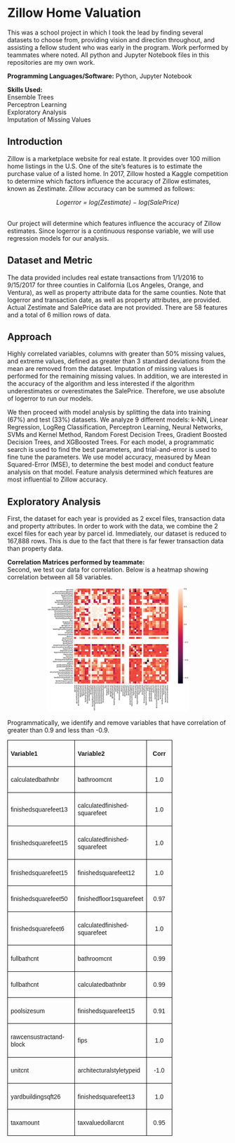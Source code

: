 # Zillow Home Valuation

This was a school project in which I took the lead by finding several datasets to choose from, providing vision and direction throughout, and assisting a fellow student who was early in the program. Work performed by teammates where noted. All python and Jupyter Notebook files in this repositories are my own work. 

<b>Programming Languages/Software:</b> Python, Jupyter Notebook <br>

<b>Skills Used:</b> <br>
Ensemble Trees<br> 
Perceptron Learning<br>
Exploratory Analysis<br>
Imputation of Missing Values

## Introduction

Zillow is a marketplace website for real estate. It provides over 100 million home listings in the U.S. One of the site’s features is to estimate the purchase value of a listed home. In 2017, Zillow hosted a Kaggle competition to determine which factors influence the accuracy of Zillow estimates, known as Zestimate. Zillow accuracy can be summed as follows:

<div align=center><i>Logerror = log(Zestimate) − log(SalePrice)</i></div><br>

Our project will determine which features influence the accuracy of Zillow estimates. Since logerror is a continuous response variable, we will use regression models for our analysis.

## Dataset and Metric

The data provided includes real estate transactions from 1/1/2016 to 9/15/2017 for three counties in California (Los Angeles, Orange, and Ventura), as well as property attribute data for the same counties. Note that logerror and transaction date, as well as property attributes, are provided. Actual Zestimate and SalePrice data are not provided. There are 58 features and a total of 6 million rows of data.

## Approach 

Highly correlated variables, columns with greater than 50% missing values, and extreme values, defined as greater than 3 standard deviations from the mean are removed from the dataset. Imputation of missing values is performed for the remaining missing values. In addition, we are interested in the accuracy of the algorithm and less interested if the algorithm underestimates or overestimates the SalePrice. Therefore, we use absolute of logerror to run our models.

We then proceed with model analysis by splitting the data into training (67%) and test (33%) datasets. We analyze 9 different models: k-NN, Linear Regression, LogReg Classification, Perceptron Learning, Neural Networks, SVMs and Kernel Method, Random Forest Decision Trees, Gradient Boosted Decision Trees, and XGBoosted Trees. For each model, a programmatic search is used to find the best parameters, and trial-and-error is used to fine tune the parameters. We use model accuracy, measured by Mean Squared-Error (MSE), to determine the best model and conduct feature analysis on that model. Feature analysis determined which features are most influential to Zillow accuracy.

## Exploratory Analysis

First, the dataset for each year is provided as 2 excel files, transaction data and property attributes. In order to work with the data, we combine the 2 excel files for each year by parcel id. Immediately, our dataset is reduced to 167,888 rows. This is due to the fact that there is far fewer transaction data than property data. 

<b>Correlation Matrices performed by teammate: </b><br>
Second, we test our data for correlation. Below is a heatmap showing correlation between all 58 variables.

<div align=center><img src="/images/image001.png"></div>

Programmatically, we identify and remove variables that have correlation of greater than 0.9 and less than -0.9.

<table class=a border=1 cellspacing=0 cellpadding=0 style='border-collapse:
 collapse;border:none'>
 <tr style='height:20.0pt'>
  <td width=139 style='width:103.9pt;border:solid black 1.0pt;padding:5.0pt 5.0pt 5.0pt 5.0pt;
  height:20.0pt'>
  <div style='border:none black 1.0pt;padding:0in 0in 0in 0in'>
  <p class=MsoNormal style='line-height:normal;border:none;padding:0in;
  padding-bottom:0in;border-bottom:0in none black'><b><span lang=EN
  style='font-family:"Calibri",sans-serif'>Variable1</span></b></p>
  </div>
  </td>
  <td width=143 style='width:107.25pt;border:solid black 1.0pt;border-left:
  none;padding:5.0pt 5.0pt 5.0pt 5.0pt;height:20.0pt'>
  <div style='border:none black 1.0pt;padding:0in 0in 0in 0in'>
  <p class=MsoNormal style='line-height:normal;border:none;padding:0in;
  padding-bottom:0in;border-bottom:0in none black'><b><span lang=EN
  style='font-family:"Calibri",sans-serif'>Variable2</span></b></p>
  </div>
  </td>
  <td width=44 style='width:33.15pt;border:solid black 1.0pt;border-left:none;
  padding:5.0pt 5.0pt 5.0pt 5.0pt;height:20.0pt'>
  <div style='border:none black 1.0pt;padding:0in 0in 0in 0in'>
  <p class=MsoNormal align=center style='text-align:center;line-height:normal;
  border:none;padding:0in'><b><span lang=EN style='font-family:"Calibri",sans-serif'>Corr</span></b></p>
  </div>
  </td>
 </tr>
 <tr style='height:26.0pt'>
  <td width=139 style='width:103.9pt;border:solid black 1.0pt;border-top:none;
  padding:5.0pt 5.0pt 5.0pt 5.0pt;height:26.0pt'>
  <div style='border:none black 1.0pt;padding:0in 0in 0in 0in'>
  <p class=MsoNormal style='line-height:normal;border:none;padding:0in;
  padding-bottom:0in;border-bottom:0in none black'><span lang=EN
  style='font-family:"Calibri",sans-serif'>calculatedbathnbr </span></p>
  </div>
  </td>
  <td width=143 style='width:107.25pt;border-top:none;border-left:none;
  border-bottom:solid black 1.0pt;border-right:solid black 1.0pt;padding:5.0pt 5.0pt 5.0pt 5.0pt;
  height:26.0pt'>
  <div style='border:none black 1.0pt;padding:0in 0in 0in 0in'>
  <p class=MsoNormal style='line-height:normal;border:none;padding:0in;
  padding-bottom:0in;border-bottom:0in none black'><span lang=EN
  style='font-family:"Calibri",sans-serif'> bathroomcnt </span></p>
  </div>
  </td>
  <td width=44 style='width:33.15pt;border-top:none;border-left:none;
  border-bottom:solid black 1.0pt;border-right:solid black 1.0pt;padding:5.0pt 5.0pt 5.0pt 5.0pt;
  height:26.0pt'>
  <div style='border:none black 1.0pt;padding:0in 0in 0in 0in'>
  <p class=MsoNormal align=center style='text-align:center;line-height:normal;
  border:none;padding:0in'><span lang=EN style='font-family:"Calibri",sans-serif'>1.0</span></p>
  </div>
  </td>
 </tr>
 <tr style='height:26.0pt'>
  <td width=139 style='width:103.9pt;border:solid black 1.0pt;border-top:none;
  padding:5.0pt 5.0pt 5.0pt 5.0pt;height:26.0pt'>
  <div style='border:none black 1.0pt;padding:0in 0in 0in 0in'>
  <p class=MsoNormal style='line-height:normal;border:none;padding:0in;
  padding-bottom:0in;border-bottom:0in none black'><span lang=EN
  style='font-family:"Calibri",sans-serif'>finishedsquarefeet13 </span></p>
  </div>
  </td>
  <td width=143 style='width:107.25pt;border-top:none;border-left:none;
  border-bottom:solid black 1.0pt;border-right:solid black 1.0pt;padding:5.0pt 5.0pt 5.0pt 5.0pt;
  height:26.0pt'>
  <div style='border:none black 1.0pt;padding:0in 0in 0in 0in'>
  <p class=MsoNormal style='line-height:normal;border:none;padding:0in;
  padding-bottom:0in;border-bottom:0in none black'><span lang=EN
  style='font-family:"Calibri",sans-serif'> calculatedfinishedsquarefeet </span></p>
  </div>
  </td>
  <td width=44 style='width:33.15pt;border-top:none;border-left:none;
  border-bottom:solid black 1.0pt;border-right:solid black 1.0pt;padding:5.0pt 5.0pt 5.0pt 5.0pt;
  height:26.0pt'>
  <div style='border:none black 1.0pt;padding:0in 0in 0in 0in'>
  <p class=MsoNormal align=center style='text-align:center;line-height:normal;
  border:none;padding:0in'><span lang=EN style='font-family:"Calibri",sans-serif'>1.0</span></p>
  </div>
  </td>
 </tr>
 <tr style='height:26.0pt'>
  <td width=139 style='width:103.9pt;border:solid black 1.0pt;border-top:none;
  padding:5.0pt 5.0pt 5.0pt 5.0pt;height:26.0pt'>
  <div style='border:none black 1.0pt;padding:0in 0in 0in 0in'>
  <p class=MsoNormal style='line-height:normal;border:none;padding:0in;
  padding-bottom:0in;border-bottom:0in none black'><span lang=EN
  style='font-family:"Calibri",sans-serif'>finishedsquarefeet15 </span></p>
  </div>
  </td>
  <td width=143 style='width:107.25pt;border-top:none;border-left:none;
  border-bottom:solid black 1.0pt;border-right:solid black 1.0pt;padding:5.0pt 5.0pt 5.0pt 5.0pt;
  height:26.0pt'>
  <div style='border:none black 1.0pt;padding:0in 0in 0in 0in'>
  <p class=MsoNormal style='line-height:normal;border:none;padding:0in;
  padding-bottom:0in;border-bottom:0in none black'><span lang=EN
  style='font-family:"Calibri",sans-serif'> calculatedfinishedsquarefeet </span></p>
  </div>
  </td>
  <td width=44 style='width:33.15pt;border-top:none;border-left:none;
  border-bottom:solid black 1.0pt;border-right:solid black 1.0pt;padding:5.0pt 5.0pt 5.0pt 5.0pt;
  height:26.0pt'>
  <div style='border:none black 1.0pt;padding:0in 0in 0in 0in'>
  <p class=MsoNormal align=center style='text-align:center;line-height:normal;
  border:none;padding:0in'><span lang=EN style='font-family:"Calibri",sans-serif'>1.0</span></p>
  </div>
  </td>
 </tr>
 <tr style='height:26.0pt'>
  <td width=139 style='width:103.9pt;border:solid black 1.0pt;border-top:none;
  padding:5.0pt 5.0pt 5.0pt 5.0pt;height:26.0pt'>
  <div style='border:none black 1.0pt;padding:0in 0in 0in 0in'>
  <p class=MsoNormal style='line-height:normal;border:none;padding:0in;
  padding-bottom:0in;border-bottom:0in none black'><span lang=EN
  style='font-family:"Calibri",sans-serif'>finishedsquarefeet15 </span></p>
  </div>
  </td>
  <td width=143 style='width:107.25pt;border-top:none;border-left:none;
  border-bottom:solid black 1.0pt;border-right:solid black 1.0pt;padding:5.0pt 5.0pt 5.0pt 5.0pt;
  height:26.0pt'>
  <div style='border:none black 1.0pt;padding:0in 0in 0in 0in'>
  <p class=MsoNormal style='line-height:normal;border:none;padding:0in;
  padding-bottom:0in;border-bottom:0in none black'><span lang=EN
  style='font-family:"Calibri",sans-serif'> finishedsquarefeet12 </span></p>
  </div>
  </td>
  <td width=44 style='width:33.15pt;border-top:none;border-left:none;
  border-bottom:solid black 1.0pt;border-right:solid black 1.0pt;padding:5.0pt 5.0pt 5.0pt 5.0pt;
  height:26.0pt'>
  <div style='border:none black 1.0pt;padding:0in 0in 0in 0in'>
  <p class=MsoNormal align=center style='text-align:center;line-height:normal;
  border:none;padding:0in'><span lang=EN style='font-family:"Calibri",sans-serif'>1.0</span></p>
  </div>
  </td>
 </tr>
 <tr style='height:26.0pt'>
  <td width=139 style='width:103.9pt;border:solid black 1.0pt;border-top:none;
  padding:5.0pt 5.0pt 5.0pt 5.0pt;height:26.0pt'>
  <div style='border:none black 1.0pt;padding:0in 0in 0in 0in'>
  <p class=MsoNormal style='line-height:normal;border:none;padding:0in;
  padding-bottom:0in;border-bottom:0in none black'><span lang=EN
  style='font-family:"Calibri",sans-serif'>finishedsquarefeet50 </span></p>
  </div>
  </td>
  <td width=143 style='width:107.25pt;border-top:none;border-left:none;
  border-bottom:solid black 1.0pt;border-right:solid black 1.0pt;padding:5.0pt 5.0pt 5.0pt 5.0pt;
  height:26.0pt'>
  <div style='border:none black 1.0pt;padding:0in 0in 0in 0in'>
  <p class=MsoNormal style='line-height:normal;border:none;padding:0in;
  padding-bottom:0in;border-bottom:0in none black'><span lang=EN
  style='font-family:"Calibri",sans-serif'> finishedfloor1squarefeet </span></p>
  </div>
  </td>
  <td width=44 style='width:33.15pt;border-top:none;border-left:none;
  border-bottom:solid black 1.0pt;border-right:solid black 1.0pt;padding:5.0pt 5.0pt 5.0pt 5.0pt;
  height:26.0pt'>
  <div style='border:none black 1.0pt;padding:0in 0in 0in 0in'>
  <p class=MsoNormal align=center style='text-align:center;line-height:normal;
  border:none;padding:0in'><span lang=EN style='font-family:"Calibri",sans-serif'>0.97</span></p>
  </div>
  </td>
 </tr>
 <tr style='height:26.0pt'>
  <td width=139 style='width:103.9pt;border:solid black 1.0pt;border-top:none;
  padding:5.0pt 5.0pt 5.0pt 5.0pt;height:26.0pt'>
  <div style='border:none black 1.0pt;padding:0in 0in 0in 0in'>
  <p class=MsoNormal style='line-height:normal;border:none;padding:0in;
  padding-bottom:0in;border-bottom:0in none black'><span lang=EN
  style='font-family:"Calibri",sans-serif'>finishedsquarefeet6 </span></p>
  </div>
  </td>
  <td width=143 style='width:107.25pt;border-top:none;border-left:none;
  border-bottom:solid black 1.0pt;border-right:solid black 1.0pt;padding:5.0pt 5.0pt 5.0pt 5.0pt;
  height:26.0pt'>
  <div style='border:none black 1.0pt;padding:0in 0in 0in 0in'>
  <p class=MsoNormal style='line-height:normal;border:none;padding:0in;
  padding-bottom:0in;border-bottom:0in none black'><span lang=EN
  style='font-family:"Calibri",sans-serif'> calculatedfinishedsquarefeet </span></p>
  </div>
  </td>
  <td width=44 style='width:33.15pt;border-top:none;border-left:none;
  border-bottom:solid black 1.0pt;border-right:solid black 1.0pt;padding:5.0pt 5.0pt 5.0pt 5.0pt;
  height:26.0pt'>
  <div style='border:none black 1.0pt;padding:0in 0in 0in 0in'>
  <p class=MsoNormal align=center style='text-align:center;line-height:normal;
  border:none;padding:0in'><span lang=EN style='font-family:"Calibri",sans-serif'>1.0</span></p>
  </div>
  </td>
 </tr>
 <tr style='height:26.0pt'>
  <td width=139 style='width:103.9pt;border:solid black 1.0pt;border-top:none;
  padding:5.0pt 5.0pt 5.0pt 5.0pt;height:26.0pt'>
  <div style='border:none black 1.0pt;padding:0in 0in 0in 0in'>
  <p class=MsoNormal style='line-height:normal;border:none;padding:0in;
  padding-bottom:0in;border-bottom:0in none black'><span lang=EN
  style='font-family:"Calibri",sans-serif'>fullbathcnt </span></p>
  </div>
  </td>
  <td width=143 style='width:107.25pt;border-top:none;border-left:none;
  border-bottom:solid black 1.0pt;border-right:solid black 1.0pt;padding:5.0pt 5.0pt 5.0pt 5.0pt;
  height:26.0pt'>
  <div style='border:none black 1.0pt;padding:0in 0in 0in 0in'>
  <p class=MsoNormal style='line-height:normal;border:none;padding:0in;
  padding-bottom:0in;border-bottom:0in none black'><span lang=EN
  style='font-family:"Calibri",sans-serif'> bathroomcnt </span></p>
  </div>
  </td>
  <td width=44 style='width:33.15pt;border-top:none;border-left:none;
  border-bottom:solid black 1.0pt;border-right:solid black 1.0pt;padding:5.0pt 5.0pt 5.0pt 5.0pt;
  height:26.0pt'>
  <div style='border:none black 1.0pt;padding:0in 0in 0in 0in'>
  <p class=MsoNormal align=center style='text-align:center;line-height:normal;
  border:none;padding:0in'><span lang=EN style='font-family:"Calibri",sans-serif'>0.99</span></p>
  </div>
  </td>
 </tr>
 <tr style='height:26.0pt'>
  <td width=139 style='width:103.9pt;border:solid black 1.0pt;border-top:none;
  padding:5.0pt 5.0pt 5.0pt 5.0pt;height:26.0pt'>
  <div style='border:none black 1.0pt;padding:0in 0in 0in 0in'>
  <p class=MsoNormal style='line-height:normal;border:none;padding:0in;
  padding-bottom:0in;border-bottom:0in none black'><span lang=EN
  style='font-family:"Calibri",sans-serif'>fullbathcnt </span></p>
  </div>
  </td>
  <td width=143 style='width:107.25pt;border-top:none;border-left:none;
  border-bottom:solid black 1.0pt;border-right:solid black 1.0pt;padding:5.0pt 5.0pt 5.0pt 5.0pt;
  height:26.0pt'>
  <div style='border:none black 1.0pt;padding:0in 0in 0in 0in'>
  <p class=MsoNormal style='line-height:normal;border:none;padding:0in;
  padding-bottom:0in;border-bottom:0in none black'><span lang=EN
  style='font-family:"Calibri",sans-serif'> calculatedbathnbr </span></p>
  </div>
  </td>
  <td width=44 style='width:33.15pt;border-top:none;border-left:none;
  border-bottom:solid black 1.0pt;border-right:solid black 1.0pt;padding:5.0pt 5.0pt 5.0pt 5.0pt;
  height:26.0pt'>
  <div style='border:none black 1.0pt;padding:0in 0in 0in 0in'>
  <p class=MsoNormal align=center style='text-align:center;line-height:normal;
  border:none;padding:0in'><span lang=EN style='font-family:"Calibri",sans-serif'>0.99</span></p>
  </div>
  </td>
 </tr>
 <tr style='height:26.0pt'>
  <td width=139 style='width:103.9pt;border:solid black 1.0pt;border-top:none;
  padding:5.0pt 5.0pt 5.0pt 5.0pt;height:26.0pt'>
  <div style='border:none black 1.0pt;padding:0in 0in 0in 0in'>
  <p class=MsoNormal style='line-height:normal;border:none;padding:0in;
  padding-bottom:0in;border-bottom:0in none black'><span lang=EN
  style='font-family:"Calibri",sans-serif'>poolsizesum </span></p>
  </div>
  </td>
  <td width=143 style='width:107.25pt;border-top:none;border-left:none;
  border-bottom:solid black 1.0pt;border-right:solid black 1.0pt;padding:5.0pt 5.0pt 5.0pt 5.0pt;
  height:26.0pt'>
  <div style='border:none black 1.0pt;padding:0in 0in 0in 0in'>
  <p class=MsoNormal style='line-height:normal;border:none;padding:0in;
  padding-bottom:0in;border-bottom:0in none black'><span lang=EN
  style='font-family:"Calibri",sans-serif'> finishedsquarefeet15 </span></p>
  </div>
  </td>
  <td width=44 style='width:33.15pt;border-top:none;border-left:none;
  border-bottom:solid black 1.0pt;border-right:solid black 1.0pt;padding:5.0pt 5.0pt 5.0pt 5.0pt;
  height:26.0pt'>
  <div style='border:none black 1.0pt;padding:0in 0in 0in 0in'>
  <p class=MsoNormal align=center style='text-align:center;line-height:normal;
  border:none;padding:0in'><span lang=EN style='font-family:"Calibri",sans-serif'>0.91</span></p>
  </div>
  </td>
 </tr>
 <tr style='height:26.0pt'>
  <td width=139 style='width:103.9pt;border:solid black 1.0pt;border-top:none;
  padding:5.0pt 5.0pt 5.0pt 5.0pt;height:26.0pt'>
  <div style='border:none black 1.0pt;padding:0in 0in 0in 0in'>
  <p class=MsoNormal style='line-height:normal;border:none;padding:0in;
  padding-bottom:0in;border-bottom:0in none black'><span lang=EN
  style='font-family:"Calibri",sans-serif'>rawcensustractandblock </span></p>
  </div>
  </td>
  <td width=143 style='width:107.25pt;border-top:none;border-left:none;
  border-bottom:solid black 1.0pt;border-right:solid black 1.0pt;padding:5.0pt 5.0pt 5.0pt 5.0pt;
  height:26.0pt'>
  <div style='border:none black 1.0pt;padding:0in 0in 0in 0in'>
  <p class=MsoNormal style='line-height:normal;border:none;padding:0in;
  padding-bottom:0in;border-bottom:0in none black'><span lang=EN
  style='font-family:"Calibri",sans-serif'> fips </span></p>
  </div>
  </td>
  <td width=44 style='width:33.15pt;border-top:none;border-left:none;
  border-bottom:solid black 1.0pt;border-right:solid black 1.0pt;padding:5.0pt 5.0pt 5.0pt 5.0pt;
  height:26.0pt'>
  <div style='border:none black 1.0pt;padding:0in 0in 0in 0in'>
  <p class=MsoNormal align=center style='text-align:center;line-height:normal;
  border:none;padding:0in'><span lang=EN style='font-family:"Calibri",sans-serif'>1.0</span></p>
  </div>
  </td>
 </tr>
 <tr style='height:26.0pt'>
  <td width=139 style='width:103.9pt;border:solid black 1.0pt;border-top:none;
  padding:5.0pt 5.0pt 5.0pt 5.0pt;height:26.0pt'>
  <div style='border:none black 1.0pt;padding:0in 0in 0in 0in'>
  <p class=MsoNormal style='line-height:normal;border:none;padding:0in;
  padding-bottom:0in;border-bottom:0in none black'><span lang=EN
  style='font-family:"Calibri",sans-serif'>unitcnt </span></p>
  </div>
  </td>
  <td width=143 style='width:107.25pt;border-top:none;border-left:none;
  border-bottom:solid black 1.0pt;border-right:solid black 1.0pt;padding:5.0pt 5.0pt 5.0pt 5.0pt;
  height:26.0pt'>
  <div style='border:none black 1.0pt;padding:0in 0in 0in 0in'>
  <p class=MsoNormal style='line-height:normal;border:none;padding:0in;
  padding-bottom:0in;border-bottom:0in none black'><span lang=EN
  style='font-family:"Calibri",sans-serif'> architecturalstyletypeid </span></p>
  </div>
  </td>
  <td width=44 style='width:33.15pt;border-top:none;border-left:none;
  border-bottom:solid black 1.0pt;border-right:solid black 1.0pt;padding:5.0pt 5.0pt 5.0pt 5.0pt;
  height:26.0pt'>
  <div style='border:none black 1.0pt;padding:0in 0in 0in 0in'>
  <p class=MsoNormal align=center style='text-align:center;line-height:normal;
  border:none;padding:0in'><span lang=EN style='font-family:"Calibri",sans-serif'>-1.0</span></p>
  </div>
  </td>
 </tr>
 <tr style='height:26.0pt'>
  <td width=139 style='width:103.9pt;border:solid black 1.0pt;border-top:none;
  padding:5.0pt 5.0pt 5.0pt 5.0pt;height:26.0pt'>
  <div style='border:none black 1.0pt;padding:0in 0in 0in 0in'>
  <p class=MsoNormal style='line-height:normal;border:none;padding:0in;
  padding-bottom:0in;border-bottom:0in none black'><span lang=EN
  style='font-family:"Calibri",sans-serif'>yardbuildingsqft26 </span></p>
  </div>
  </td>
  <td width=143 style='width:107.25pt;border-top:none;border-left:none;
  border-bottom:solid black 1.0pt;border-right:solid black 1.0pt;padding:5.0pt 5.0pt 5.0pt 5.0pt;
  height:26.0pt'>
  <div style='border:none black 1.0pt;padding:0in 0in 0in 0in'>
  <p class=MsoNormal style='line-height:normal;border:none;padding:0in;
  padding-bottom:0in;border-bottom:0in none black'><span lang=EN
  style='font-family:"Calibri",sans-serif'> finishedsquarefeet13 </span></p>
  </div>
  </td>
  <td width=44 style='width:33.15pt;border-top:none;border-left:none;
  border-bottom:solid black 1.0pt;border-right:solid black 1.0pt;padding:5.0pt 5.0pt 5.0pt 5.0pt;
  height:26.0pt'>
  <div style='border:none black 1.0pt;padding:0in 0in 0in 0in'>
  <p class=MsoNormal align=center style='text-align:center;line-height:normal;
  border:none;padding:0in'><span lang=EN style='font-family:"Calibri",sans-serif'>1.0</span></p>
  </div>
  </td>
 </tr>
 <tr style='height:26.0pt'>
  <td width=139 style='width:103.9pt;border:solid black 1.0pt;border-top:none;
  padding:5.0pt 5.0pt 5.0pt 5.0pt;height:26.0pt'>
  <div style='border:none black 1.0pt;padding:0in 0in 0in 0in'>
  <p class=MsoNormal style='line-height:normal;border:none;padding:0in;
  padding-bottom:0in;border-bottom:0in none black'><span lang=EN
  style='font-family:"Calibri",sans-serif'>taxamount </span></p>
  </div>
  </td>
  <td width=143 style='width:107.25pt;border-top:none;border-left:none;
  border-bottom:solid black 1.0pt;border-right:solid black 1.0pt;padding:5.0pt 5.0pt 5.0pt 5.0pt;
  height:26.0pt'>
  <div style='border:none black 1.0pt;padding:0in 0in 0in 0in'>
  <p class=MsoNormal style='line-height:normal;border:none;padding:0in;
  padding-bottom:0in;border-bottom:0in none black'><span lang=EN
  style='font-family:"Calibri",sans-serif'> taxvaluedollarcnt </span></p>
  </div>
  </td>
  <td width=44 style='width:33.15pt;border-top:none;border-left:none;
  border-bottom:solid black 1.0pt;border-right:solid black 1.0pt;padding:5.0pt 5.0pt 5.0pt 5.0pt;
  height:26.0pt'>
  <div style='border:none black 1.0pt;padding:0in 0in 0in 0in'>
  <p class=MsoNormal align=center style='text-align:center;line-height:normal;
  border:none;padding:0in'><span lang=EN style='font-family:"Calibri",sans-serif'>0.95</span></p>
  </div>
  </td>
 </tr>
</table>
